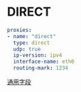 # DIRECT

```{.yaml linenums="1"}
proxies:
- name: "direct"
  type: direct
  udp: true
  ip-version: ipv4
  interface-name: eth0
  routing-mark: 1234
```

[通用字段](./index.md)
